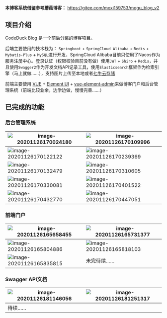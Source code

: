 **本博客系统借鉴参考蘑菇博客：** https://gitee.com/moxi159753/mogu_blog_v2 

## 项目介绍

CodeDuck Blog 是一个前后分离的博客项目。

后端主要使用的技术栈为： `Springboot` + `SpringCloud Alibaba` + `Redis` + `Mybatis-Plus` + `MySQL`进行开发，SpringCloud Alibaba目前只使用了Nacos作为服务注册中心。登录认证（权限校验目前没有做）使用`JWT` + `Shiro` + `Redis`，并且使用`Swagger2`作为开发文档API记录工具，使用`Elasticsearch`框架作为检索引擎（马上就做……），支持图片上传至本地或者[七牛云存储](https://www.qiniu.com/)

前端主要使用 [VUE](https://cn.vuejs.org/) + [Element UI](https://element.eleme.cn/#/zh-CN) + [vue-element-admin](https://github.com/PanJiaChen/vue-element-admin/)来做博客门户和后台管理系统（前端比较业余，边学边做，慢慢完善……）

## 已完成的功能

### 后台管理系统

| ![image-20201126170024180](https://jason-01.oss-cn-hangzhou.aliyuncs.com/public/image/markdown/image-20201126170024180.png) | ![image-20201126170109996](https://jason-01.oss-cn-hangzhou.aliyuncs.com/public/image/markdown/image-20201126170109996.png) |
| ------------------------------------------------------------ | ------------------------------------------------------------ |
| ![image-20201126170122122](https://jason-01.oss-cn-hangzhou.aliyuncs.com/public/image/markdown/image-20201126170122122.png) | ![image-20201126170239369](https://jason-01.oss-cn-hangzhou.aliyuncs.com/public/image/markdown/image-20201126170239369.png) |
| ![image-20201126170132479](https://jason-01.oss-cn-hangzhou.aliyuncs.com/public/image/markdown/image-20201126170132479.png) | ![image-20201126170310605](https://jason-01.oss-cn-hangzhou.aliyuncs.com/public/image/markdown/image-20201126170310605.png) |
| ![image-20201126170330081](https://jason-01.oss-cn-hangzhou.aliyuncs.com/public/image/markdown/image-20201126170330081.png) | ![image-20201126170401522](https://jason-01.oss-cn-hangzhou.aliyuncs.com/public/image/markdown/image-20201126170401522.png) |
| ![image-20201126170432770](https://jason-01.oss-cn-hangzhou.aliyuncs.com/public/image/markdown/image-20201126170432770.png) | ![image-20201126170447051](https://jason-01.oss-cn-hangzhou.aliyuncs.com/public/image/markdown/image-20201126170447051.png) |

### 前端门户

| ![image-20201126165658455](https://jason-01.oss-cn-hangzhou.aliyuncs.com/public/image/markdown/image-20201126165658455.png) | ![image-20201126165731377](https://jason-01.oss-cn-hangzhou.aliyuncs.com/public/image/markdown/image-20201126165731377.png) |
| ------------------------------------------------------------ | ------------------------------------------------------------ |
| ![image-20201126165804886](https://jason-01.oss-cn-hangzhou.aliyuncs.com/public/image/markdown/image-20201126165804886.png) | ![image-20201126165818103](https://jason-01.oss-cn-hangzhou.aliyuncs.com/public/image/markdown/image-20201126165818103.png) |
| ![image-20201126165835815](https://jason-01.oss-cn-hangzhou.aliyuncs.com/public/image/markdown/image-20201126165835815.png) | 未完待续……                                                   |

### Swagger API文档

| ![image-20201126181146056](https://jason-01.oss-cn-hangzhou.aliyuncs.com/public/image/markdown/image-20201126181146056.png) | ![image-20201126181251317](https://jason-01.oss-cn-hangzhou.aliyuncs.com/public/image/markdown/image-20201126181251317.png) |
| ------------------------------------------------------------ | ------------------------------------------------------------ |
| 待续……                                                       |                                                              |



